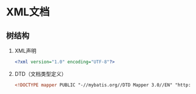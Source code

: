# XML文档

## 树结构

1. XML声明

   ```xml
   <?xml version="1.0" encoding="UTF-8"?>
   ```

2. DTD（文档类型定义）

   ```xml
   <!DOCTYPE mapper PUBLIC "-//mybatis.org//DTD Mapper 3.0//EN" "http://mybatis.org/dtd/mybatis-3-mapper.dtd" >
   ```

   